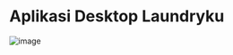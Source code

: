 # Aplikasi Desktop Laundryku

![image](https://github.com/refilaghizanda/Laundryku/assets/90167525/0094d163-15f5-4359-9883-3b86def0d657)

